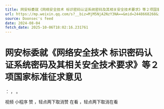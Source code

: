 ```yaml
---
title: 网安标委就《网络安全技术 标识密码认证系统密码及其相关安全技术要求》等２项国家标准征求意见
url: https://mp.weixin.qq.com/s?__biz=MjM5NjA2NzY3NA==&mid=2448668268&idx=4&sn=9eea558cb7878e03473b80c586ae76c1
source: Doonsec's feed
date: 2024-08-04
fetch_date: 2025-10-06T18:02:16.231761
---
```


# 网安标委就《网络安全技术 标识密码认证系统密码及其相关安全技术要求》等２项国家标准征求意见

：
，
。

视频
小程序
赞
，轻点两下取消赞
在看
，轻点两下取消在看